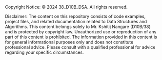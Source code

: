 Copyright Notice: © 2024 38_D10B_DSA. All rights reserved.

Disclaimer: The content on this repository consists of code examples, project files, and related documentation related to Data Structures and Algorithms. This content belongs solely to Mr. Kshitij Nangare (D10B/38) and is protected by copyright law. Unauthorized use or reproduction of any part of this content is prohibited. The information provided in this content is for general informational purposes only and does not constitute professional advice. Please consult with a qualified professional for advice regarding your specific circumstances.   

